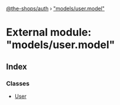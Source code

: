 [@the-shops/auth](../globals.md) › ["models/user.model"](_models_user_model_.md)

# External module: "models/user.model"

## Index

### Classes

* [User](../classes/_models_user_model_.user.md)
